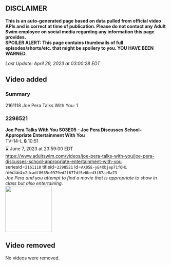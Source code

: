 ## DISCLAIMER
**This is an auto-generated page based on data pulled from official video APIs and is correct at time of publication. Please do not contact any Adult Swim employee on social media regarding any information this page provides.**  
**SPOILER ALERT: This page contains thumbnails of full episodes/shorts/etc. that might be spoilery to you. YOU HAVE BEEN WARNED.**  

_Last Update: April 29, 2023 at 03:00:28 EDT_
## Video added
### Summary
2161118 Joe Pera Talks With You: 1  
### 2298521
**Joe Pera Talks With You S03E05 - Joe Pera Discusses School-Appropriate Entertainment With You**  
TV-14-L 🔒 10:51  
⌛ June 7, 2023 at 23:59:00 EDT  
https://www.adultswim.com/videos/joe-pera-talks-with-you/joe-pera-discusses-school-appropriate-entertainment-with-you  
seriesid=`2161118` titleid=`2298521` id=`AX05E-yE4Xbjep71f6Hi` mediaid=`2dcadf8635c0979ed2f677df5e6bed3f87ae8a73`  
_Joe Pera and you attempt to find a movie that is appropriate to show in class but also entertaining._  
<a href="https://media.cdn.adultswim.com/uploads/20211119/thumbnails/2_2111191142159-JoePeraTalksWithYou_305_JoePeraDiscussesSchoolAppropriateEntertainment.png"><img src="https://media.cdn.adultswim.com/uploads/20211119/thumbnails/2_2111191142159-JoePeraTalksWithYou_305_JoePeraDiscussesSchoolAppropriateEntertainment.png" height="144px" /></a>
## Video removed
No videos were removed.  
